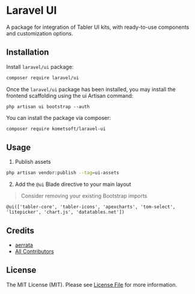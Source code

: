 # Laravel UI

<!-- [![Latest Version on Packagist](https://img.shields.io/packagist/v/kometsoft/laravel-ui.svg?style=flat-square)](https://packagist.org/packages/kometsoft/laravel-ui)
[![Total Downloads](https://img.shields.io/packagist/dt/kometsoft/laravel-ui.svg?style=flat-square)](https://packagist.org/packages/kometsoft/laravel-ui)
![GitHub Actions](https://github.com/kometsoft/laravel-ui/actions/workflows/main.yml/badge.svg) -->

A package for integration of Tabler UI kits, with ready-to-use components and customization options.

## Installation

Install `laravel/ui` package:

```bash
composer require laravel/ui
```

Once the `laravel/ui` package has been installed, you may install the frontend scaffolding using the ui Artisan command:

```
php artisan ui bootstrap --auth
```

You can install the package via composer:

```bash
composer require kometsoft/laravel-ui
```

## Usage

1. Publish assets

```bash
php artisan vendor:publish --tag=ui-assets
```

2. Add the `@ui` Blade directive to your main layout

> Consider removing your existing Bootstrap imports

```
@ui(['tabler-core', 'tabler-icons', 'apexcharts', 'tom-select', 'litepicker', 'chart.js', 'datatables.net'])
```

## Credits

- [aerrata](https://github.com/kometsoft)
- [All Contributors](../../contributors)

## License

The MIT License (MIT). Please see [License File](LICENSE.md) for more information.

